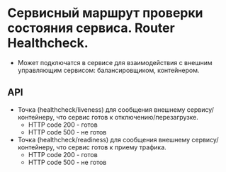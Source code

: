 # Сервисный маршрут проверки состояния сервиса. Router Healthcheck.
* Может подключатся в сервисе для взаимодействия с внешним управляющим сервисом: балансировщиком, контейнером.
## API
* Точка (healthcheck/liveness) для сообщения внешнему сервису/контейнеру, что сервис готов к отключению/перезагрузке.
    * HTTP code 200 - готов
    * HTTP code 500 - не готов
* Точка (healthcheck/readiness) для сообщения внешнему сервису/контейнеру, что сервис готов к приему трафика.
    * HTTP code 200 - готов
    * HTTP code 500 - не готов